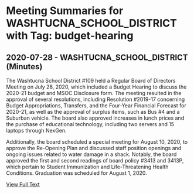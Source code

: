 # Meeting Summaries for WASHTUCNA_SCHOOL_DISTRICT with Tag: budget-hearing

## 2020-07-28 - WASHTUCNA_SCHOOL_DISTRICT (Minutes)

The Washtucna School District #109 held a Regular Board of Directors Meeting on July 28, 2020, which included a Budget Hearing to discuss the 2020-21 budget and MSOC Disclosure form. The meeting resulted in the approval of several resolutions, including Resolution #2019-17 concerning Budget Appropriations, Transfers, and the Four-Year Financial Forecast for 2020-21, as well as the approval of surplus items, such as Bus #4 and a Suburban vehicle. The board also approved increases in lunch prices and the purchase of educational technology, including two servers and 15 laptops through NexGen. 

Additionally, the board scheduled a special meeting for August 10, 2020, to approve the Re-Opening Plan and discussed staff position openings and ongoing issues related to water damage in a shack. Notably, the board approved the first and second readings of board policy #3413 and 3413P, which pertain to Student Immunization and Life-Threatening Health Conditions. Graduation was scheduled for August 1, 2020.

[View Full Text](https://raw.githubusercontent.com/VoronoiPerspectives/WashingtonStateSchoolBoardExplorer/refs/heads/main/data/countries/usa/states/wa/counties/adams/school_boards/washtucna_school_district/2020/processed/2020-07-28-board-minutes.txt)

